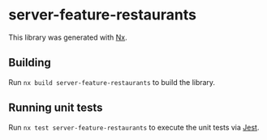 # server-feature-restaurants

This library was generated with [Nx](https://nx.dev).

## Building

Run `nx build server-feature-restaurants` to build the library.

## Running unit tests

Run `nx test server-feature-restaurants` to execute the unit tests via [Jest](https://jestjs.io).
